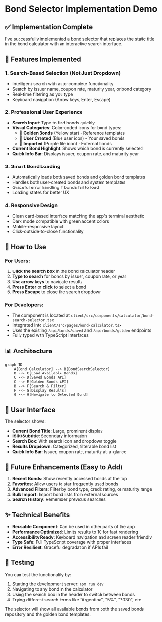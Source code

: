 # Bond Selector Implementation Demo

## ✅ Implementation Complete

I've successfully implemented a bond selector that replaces the static title in the bond calculator with an interactive search interface.

## 🎯 Features Implemented

### 1. **Search-Based Selection** (Not Just Dropdown)
- Intelligent search with auto-complete functionality
- Search by issuer name, coupon rate, maturity year, or bond category
- Real-time filtering as you type
- Keyboard navigation (Arrow keys, Enter, Escape)

### 2. **Professional User Experience**
- **Search Input**: Type to find bonds quickly
- **Visual Categories**: Color-coded icons for bond types:
  - 🌟 **Golden Bonds** (Yellow star) - Reference templates
  - 👤 **User Created** (Blue user icon) - Your saved bonds  
  - 📄 **Imported** (Purple file icon) - External bonds
- **Current Bond Highlight**: Shows which bond is currently selected
- **Quick Info Bar**: Displays issuer, coupon rate, and maturity year

### 3. **Smart Bond Loading**
- Automatically loads both saved bonds and golden bond templates
- Handles both user-created bonds and system templates
- Graceful error handling if bonds fail to load
- Loading states for better UX

### 4. **Responsive Design**
- Clean card-based interface matching the app's terminal aesthetic
- Dark mode compatible with green accent colors
- Mobile-responsive layout
- Click-outside-to-close functionality

## 🚀 How to Use

### For Users:
1. **Click the search box** in the bond calculator header
2. **Type to search** for bonds by issuer, coupon rate, or year
3. **Use arrow keys** to navigate results
4. **Press Enter** or **click** to select a bond
5. **Press Escape** to close the search dropdown

### For Developers:
- The component is located at `client/src/components/calculator/bond-search-selector.tsx`
- Integrated into `client/src/pages/bond-calculator.tsx`
- Uses the existing `/api/bonds/saved` and `/api/bonds/golden` endpoints
- Fully typed with TypeScript interfaces

## 📊 Architecture

```mermaid
graph TD
    A[Bond Calculator] --> B[BondSearchSelector]
    B --> C[Load Available Bonds]
    C --> D[Saved Bonds API]
    C --> E[Golden Bonds API]
    B --> F[Search & Filter]
    F --> G[Display Results]
    G --> H[Navigate to Selected Bond]
```

## 🎨 User Interface

The selector shows:
- **Current Bond Title**: Large, prominent display
- **ISIN/Subtitle**: Secondary information
- **Search Box**: With search icon and dropdown toggle
- **Results Dropdown**: Categorized, filterable bond list
- **Quick Info Bar**: Issuer, coupon rate, maturity at-a-glance

## 🔮 Future Enhancements (Easy to Add)

1. **Recent Bonds**: Show recently accessed bonds at the top
2. **Favorites**: Allow users to star frequently used bonds
3. **Advanced Filters**: Filter by bond type, credit rating, or maturity range
4. **Bulk Import**: Import bond lists from external sources
5. **Search History**: Remember previous searches

## ✨ Technical Benefits

- **Reusable Component**: Can be used in other parts of the app
- **Performance Optimized**: Limits results to 10 for fast rendering
- **Accessibility Ready**: Keyboard navigation and screen reader friendly
- **Type Safe**: Full TypeScript coverage with proper interfaces
- **Error Resilient**: Graceful degradation if APIs fail

## 🧪 Testing

You can test the functionality by:
1. Starting the development server: `npm run dev`
2. Navigating to any bond in the calculator
3. Using the search box in the header to switch between bonds
4. Trying different search terms like "Argentina", "5%", "2030", etc.

The selector will show all available bonds from both the saved bonds repository and the golden bond templates. 